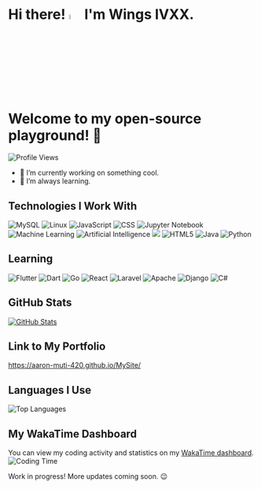 # Hi there! <a href="https://www.gautamkrishnar.com/"><img src="https://media.giphy.com/media/hvRJCLFzcasrR4ia7z/giphy.gif" width="5%"></a> I'm Wings IVXX. Welcome to my open-source playground! :rocket:
![Profile Views](https://img.shields.io/badge/Profile%20Views-420-blue?logo=GitHub)

- 🔭 I’m currently working on something cool.
- 🌱 I’m always learning.

## Technologies I Work With
![MySQL](https://img.shields.io/badge/mysql-%2300f.svg?style=for-the-badge&logo=mysql&logoColor=white) ![Linux](https://img.shields.io/badge/linux-%23FCC624.svg?style=for-the-badge&logo=linux&logoColor=black) ![JavaScript](https://img.shields.io/badge/javascript-%23323330.svg?style=for-the-badge&logo=javascript&logoColor=%23F7DF1E) ![CSS](https://img.shields.io/badge/css-%231572B6.svg?style=for-the-badge&logo=css3&logoColor=white) ![Jupyter Notebook](https://img.shields.io/badge/jupyter-%23F37626.svg?style=for-the-badge&logo=jupyter&logoColor=white) ![Machine Learning](https://img.shields.io/badge/machine%20learning-%2306B3E0.svg?style=for-the-badge) ![Artificial Intelligence](https://img.shields.io/badge/artificial%20intelligence-%2302569B.svg?style=for-the-badge)
![](./src/header_.png)
![HTML5](https://img.shields.io/badge/html5-%23E34F26.svg?style=for-the-badge&logo=html5&logoColor=white) ![Java](https://img.shields.io/badge/java-%23ED8B00.svg?style=for-the-badge&logo=openjdk&logoColor=white)  ![Python](https://img.shields.io/badge/python-3670A0?style=for-the-badge&logo=python&logoColor=ffdd54)
## Learning
![Flutter](https://img.shields.io/badge/flutter-%2302569B.svg?style=for-the-badge&logo=flutter&logoColor=white) ![Dart](https://img.shields.io/badge/dart-%230175C2.svg?style=for-the-badge&logo=dart&logoColor=white) ![Go](https://img.shields.io/badge/go-%2300ADD8.svg?style=for-the-badge&logo=go&logoColor=white) ![React](https://img.shields.io/badge/react-%2320232a.svg?style=for-the-badge&logo=react&logoColor=%2361DAFB) ![Laravel](https://img.shields.io/badge/laravel-%23FF2D20.svg?style=for-the-badge&logo=laravel&logoColor=white) ![Apache](https://img.shields.io/badge/apache-%23D22128.svg?style=for-the-badge&logo=apache&logoColor=white)  ![Django](https://img.shields.io/badge/django-%23092E20.svg?style=for-the-badge&logo=django&logoColor=white) ![C#](https://img.shields.io/badge/c%23-%23239120.svg?style=for-the-badge&logo=c-sharp&logoColor=white)

## GitHub Stats
[![GitHub Stats](https://github-readme-stats.vercel.app/api?username=aaron-muti-420&show_icons=true&theme=radical)](https://github.com/aaron-muti-420/github-readme-stats)

## Link to My Portfolio
https://aaron-muti-420.github.io/MySite/

## Languages I Use
![Top Languages](https://github-readme-stats.vercel.app/api/top-langs/?username=aaron-muti-420&hide_progress=true)

## My WakaTime Dashboard
You can view my coding activity and statistics on my [WakaTime dashboard](https://wakatime.com/@aaron_muti_420).
![Coding Time](https://img.shields.io/badge/Total%20Coding%20Time-100%20hrs-blue)

Work in progress! More updates coming soon. 😉

